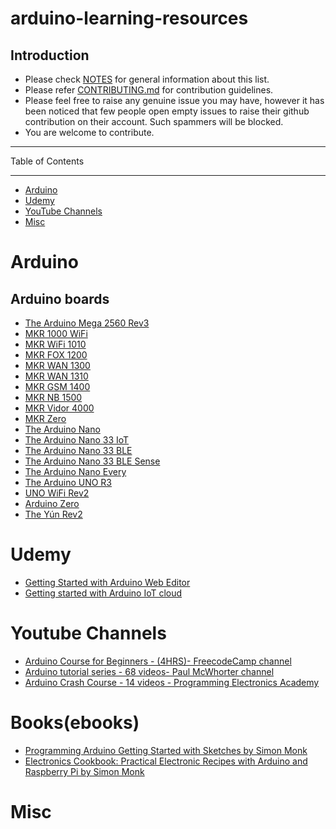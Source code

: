 # arduino-learning-resources

## Introduction

- Please check [NOTES](https://github.com/augnairobi/arduino-learning-resources/blob/1db1288ee8bf6fce267c6ad6130dcd5ac18df7e7/NOTES.md) for general information about this list.
- Please refer [CONTRIBUTING.md](https://github.com/augnairobi/arduino-learning-resources/blob/17795e48dc1af1e2f34afd8d792c296fec5ce2af/CONTRIBUTING.md) for contribution guidelines.
- Please feel free to raise any genuine issue you may have, however it has been noticed that few people open empty issues to raise their github contribution on their account. Such spammers will be blocked. 
- You are welcome to contribute.

------------------------------

Table of Contents

------------------------------
- [Arduino](#Arduino)
- [Udemy](#Udemy)
- [YouTube Channels](#youtube-channels)
- [Misc](#Misc)

# Arduino
  ## Arduino boards
 - [The Arduino Mega 2560 Rev3](https://docs.arduino.cc/hardware/mega-2560)
 - [MKR 1000 WiFi](https://docs.arduino.cc/hardware/mkr-1000-wifi)
 - [MKR WiFi 1010](https://docs.arduino.cc/hardware/mkr-wifi-1010)
 - [MKR FOX 1200](https://docs.arduino.cc/hardware/mkr-fox-1200)
 - [MKR WAN 1300](https://docs.arduino.cc/hardware/mkr-wan-1300)
 - [MKR WAN 1310](https://docs.arduino.cc/hardware/mkr-wan-1310)
 - [MKR GSM 1400](https://docs.arduino.cc/hardware/mkr-gsm-1400)
 - [MKR NB 1500](https://docs.arduino.cc/hardware/mkr-nb-1500)
 - [MKR Vidor 4000](https://docs.arduino.cc/hardware/mkr-vidor-4000)
 - [MKR Zero](https://docs.arduino.cc/hardware/mkr-zero)
 - [The Arduino Nano](https://docs.arduino.cc/hardware/nano)
 - [The Arduino Nano 33 IoT](https://docs.arduino.cc/hardware/nano-33-iot)
 - [The Arduino Nano 33 BLE](https://docs.arduino.cc/hardware/nano-33-ble)
 - [The Arduino Nano 33 BLE Sense](https://docs.arduino.cc/hardware/nano-33-ble-sense)
 - [The Arduino Nano Every](https://docs.arduino.cc/hardware/nano-every)
 - [The Arduino UNO R3](https://docs.arduino.cc/hardware/uno-rev3)
 - [UNO WiFi Rev2](https://docs.arduino.cc/hardware/uno-wifi-rev2)
 - [Arduino Zero](https://docs.arduino.cc/hardware/zero)
 - [The Yún Rev2](https://docs.arduino.cc/hardware/yun-rev2)

# Udemy
- [Getting Started with Arduino Web Editor](https://www.udemy.com/course/arduino-web-editor-getting-started-with-arduino-web-editor/)
- [Getting started with Arduino IoT cloud](https://www.udemy.com/course/getting-started-with-arduino-iot-cloud/)



# Youtube Channels
- [Arduino Course for Beginners - (4HRS)- FreecodeCamp channel ](https://youtu.be/zJ-LqeX_fLU)
- [Arduino tutorial series - 68 videos- Paul McWhorter channel ](https://youtube.com/playlist?list=PLGs0VKk2DiYw-L-RibttcvK-WBZm8WLEP)
- [ Arduino Crash Course - 14 videos - Programming Electronics Academy ](https://youtube.com/playlist?list=PLYutciIGBqC0SWYHfQWxM-E6chIdc4zrJ)


# Books(ebooks)
- [Programming Arduino Getting Started with Sketches by Simon Monk](https://www.pdfdrive.com/programming-arduino-getting-started-with-sketches-e51878818.html)
- [Electronics Cookbook: Practical Electronic Recipes with Arduino and Raspberry Pi by Simon Monk](https://www.pdfdrive.com/electronics-cookbook-practical-electronic-recipes-with-arduino-and-raspberry-pi-e158281740.html)

# Misc



